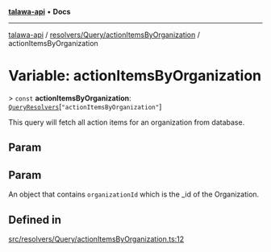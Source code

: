 [**talawa-api**](../../../../README.md) • **Docs**

***

[talawa-api](../../../../modules.md) / [resolvers/Query/actionItemsByOrganization](../README.md) / actionItemsByOrganization

# Variable: actionItemsByOrganization

\> `const` **actionItemsByOrganization**: [`QueryResolvers`](../../../../types/generatedGraphQLTypes/type-aliases/QueryResolvers.md)\[`"actionItemsByOrganization"`\]

This query will fetch all action items for an organization from database.

## Param

## Param

An object that contains `organizationId` which is the _id of the Organization.

## Defined in

[src/resolvers/Query/actionItemsByOrganization.ts:12](https://github.com/PalisadoesFoundation/talawa-api/blob/7fc9f13527dc6ead651f268e58527dcc279b95bc/src/resolvers/Query/actionItemsByOrganization.ts#L12)
